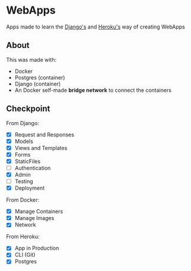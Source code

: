 # WebApps
Apps made to learn the [Django's](https://github.com/django/django) and [Heroku's](https://www.heroku.com) way of creating WebApps

## About
This was made with:
- Docker
- Postgres (container)
- Django (container)
- An Docker self-made **bridge network** to connect the containers

## Checkpoint
From Django:
- [x] Request and Responses
- [x] Models
- [x] Views and Templates
- [x] Forms
- [x] StaticFiles
- [ ] Authentication
- [x] Admin
- [ ] Testing
- [x] Deployment

From Docker:
- [x] Manage Containers
- [x] Manage Images
- [x] Network

From Heroku:
- [x] App in Production
- [x] CLI (Git)
- [x] Postgres
